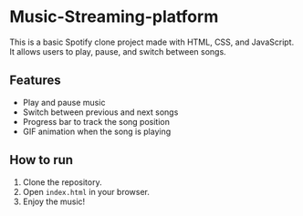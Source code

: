# Music-Streaming-platform

This is a basic Spotify clone project made with HTML, CSS, and JavaScript. It allows users to play, pause, and switch between songs.

## Features

- Play and pause music
- Switch between previous and next songs
- Progress bar to track the song position
- GIF animation when the song is playing

## How to run

1. Clone the repository.
2. Open `index.html` in your browser.
3. Enjoy the music!
